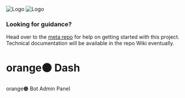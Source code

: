 ![Logo](https://github.com/Order-332/orange/blob/main/images/orange-logo-w.svg#gh-dark-mode-only)
![Logo](https://github.com/Order-332/orange/blob/main/images/orange-logo-b.svg#gh-light-mode-only)

### Looking for guidance?
Head over to the [meta repo](https://github.com/Order-332/orange) for help on getting started with this project. Technical documentation will be available in the repo Wiki eventually.

# orange🟠 Dash
orange🟠 Bot Admin Panel
